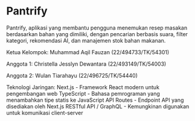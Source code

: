 # Pantrify
Pantrify, aplikasi yang membantu pengguna menemukan resep masakan berdasarkan bahan yang dimiliki, dengan pencarian berbasis suara, filter kategori, rekomendasi AI, dan manajemen stok bahan makanan.

Ketua Kelompok: Muhammad Aqil Fauzan (22/494733/TK/54301)

Anggota 1: Christella Jesslyn Dewantara (22/493149/TK/54003)

Anggota 2: Wulan Tiarahayu (22/496725/TK/54440)

Teknologi Jaringan:
Next.js - Framework React modern untuk pengembangan web
TypeScript - Bahasa pemrograman yang menambahkan tipe statis ke JavaScript
API Routes - Endpoint API yang disediakan oleh Next.js
RESTful API / GraphQL - Kemungkinan digunakan untuk komunikasi client-server

